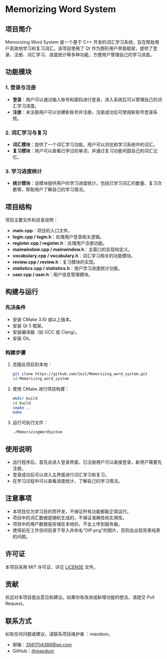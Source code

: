 # Memorizing Word System

## 项目简介

Memorizing Word System 是一个基于 C++ 开发的词汇学习系统，旨在帮助用户高效地学习和复习词汇。该项目使用了 Qt 作为图形用户界面框架，提供了登录、注册、词汇学习、进度统计等多种功能，方便用户管理自己的学习进度。

## 功能模块

### 1. 登录与注册
- **登录**：用户可以通过输入账号和密码进行登录，进入系统后可以管理自己的词汇学习进度。
- **注册**：未注册用户可以创建新账号并注册，注册成功后可使用新账号登录系统。

### 2. 词汇学习与复习
- **词汇模块**：提供了一个词汇学习功能，用户可以浏览和学习系统中的词汇。
- **复习模块**：用户可以查看已学过的单词，并通过复习功能巩固自己的词汇记忆。

### 3. 学习进度统计
- **统计模块**：该模块提供用户的学习进度统计，包括已学习词汇的数量、复习次数等，帮助用户了解自己的学习情况。

## 项目结构

项目主要文件和目录说明：
- **main.cpp**：项目的入口文件。
- **login.cpp / login.h**：处理用户登录相关逻辑。
- **register.cpp / register.h**：处理用户注册功能。
- **mainwindow.cpp / mainwindow.h**：主窗口的实现和定义。
- **vocabulary.cpp / vocabulary.h**：词汇学习相关的功能模块。
- **review.cpp / review.h**：复习模块的实现。
- **statistics.cpp / statistics.h**：用户学习进度统计功能。
- **user.cpp / user.h**：用户信息管理模块。

## 构建与运行

### 先决条件
- 安装 CMake 3.10 或以上版本。
- 安装 Qt 5 框架。
- 安装编译器（如 GCC 或 Clang）。
- 安装 Git。

### 构建步骤
1. 克隆此项目到本地：
   ```bash
   git clone https://github.com/1eiC/Memorizing_word_system.git
   cd Memorizing_word_system
   ```
2. 使用 CMake 进行项目构建：
   ```bash
   mkdir build
   cd build
   cmake ..
   make
   ```
3. 运行可执行文件：
   ```bash
   ./MemorizingWordSystem
   ```

## 使用说明
- 运行程序后，首先会进入登录界面，已注册用户可以直接登录，新用户需要先注册。
- 登录成功后可以进入主界面进行词汇学习和复习。
- 在学习过程中可以查看进度统计，了解自己的学习情况。

## 注意事项
- 本项目仅为学习目的而开发，不保证所有功能都能正常运行。
- 项目中的词汇数据是随机生成的，不保证准确性和实用性。
- 项目中的用户数据是存储在本地的，不会上传到服务器。
- 使用前在工作空间目录下导入并命名“OIP.png”的图片，否则会出现背景纯黑的问题。

## 许可证

本项目采用 MIT 许可证，详见 [LICENSE](LICENSE) 文件。

## 贡献
欢迎对本项目提出意见和建议。如果你有改进或新增功能的想法，请提交 Pull Request。

## 联系方式
如有任何问题或建议，请联系项目维护者 ：maodoor。
- 邮箱：3581704368@qq.com
- GitHub：[@maodoor](https://github.com/maodoor)
